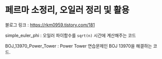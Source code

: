 # 페르마 소정리, 오일러 정리 및 활용

블로그 링크 : https://rkm0959.tistory.com/181

simple_euler_phi : 오일러 파이함수를 `sqrt(n)` 시간에 계산해주는 코드

BOJ_13970_Power_Tower : Power Tower 연습문제인 BOJ 13970을 해결하는 코드. 